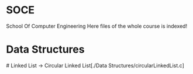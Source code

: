 # SOCE
School Of Computer Engineering
Here files of the whole course is indexed!

<h1>Data Structures</h1>
# Linked List
-> Circular Linked List[./Data Structures/circularLinkedList.c]